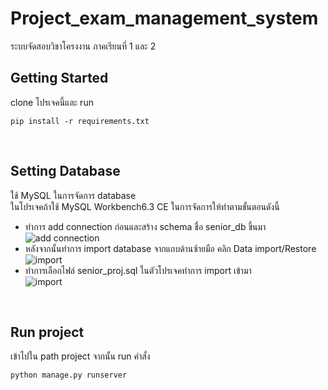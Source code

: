 # Project_exam_management_system
ระบบจัดสอบวิชาโครงงาน ภาคเรียนที่ 1 และ 2
## Getting Started
clone โปรเจคนี้และ run
```
pip install -r requirements.txt
```
<br />

## Setting Database
ใช้ MySQL ในการจัดการ database<br />
ในโปรเจคถ้าใช้ MySQL Workbench6.3 CE ในการจัดการให้ทำตามขั้นตอนดังนี้
* ทำการ add connection ก่อนและสร้าง schema ชื่อ senior_db ขึ้นมา <br />
![add connection](https://github.com/s7070018/Project_exam_management_system/blob/master/wiki%20images/database/conectrion.jpg)
* หลังจากนั้นทำการ import database จากแถบด้านซ้ายมือ คลิก Data import/Restore <br />
![import](https://github.com/s7070018/Project_exam_management_system/blob/master/wiki%20images/database/import.jpg)
* ทำการเลือกไฟล์ senior_proj.sql ในตัวโปรเจคทำการ import เข้ามา <br />
![import](https://github.com/s7070018/Project_exam_management_system/blob/master/wiki%20images/database/import2.jpg)

<br />

## Run project 
เข้าไปใน path project จากนั้น run คำสั่ง
```
python manage.py runserver
```
